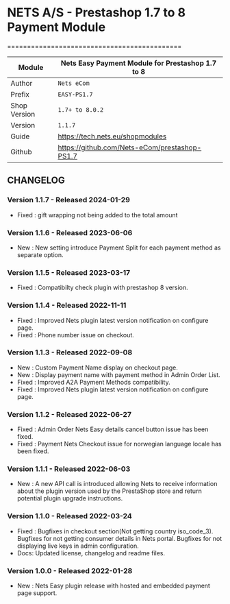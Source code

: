 # NETS A/S - Prestashop 1.7 to 8 Payment Module
============================================

|Module | Nets Easy Payment Module for Prestashop 1.7 to 8
|------|----------
|Author | `Nets eCom`
|Prefix | `EASY-PS1.7`
|Shop Version | `1.7+ to 8.0.2`
|Version | `1.1.7`
|Guide | https://tech.nets.eu/shopmodules
|Github | https://github.com/Nets-eCom/prestashop-PS1.7

## CHANGELOG

### Version 1.1.7 - Released 2024-01-29
* Fixed : gift wrapping not being added to the total amount

### Version 1.1.6 - Released 2023-06-06
* New : New setting introduce Payment Split for each payment method as separate option.

### Version 1.1.5 - Released 2023-03-17
* Fixed : Compatibilty check plugin with prestashop 8 version.

### Version 1.1.4 - Released 2022-11-11
* Fixed : Improved Nets plugin latest version notification on configure page.
* Fixed : Phone number issue on checkout.


### Version 1.1.3 - Released 2022-09-08
* New : Custom Payment Name display on checkout page.
* New : Display payment name with payment method in Admin Order List.
* Fixed : Improved A2A Payment Methods compatibility.
* Fixed : Improved Nets plugin latest version notification on configure page.

### Version 1.1.2 - Released 2022-06-27
* Fixed : Admin Order Nets Easy details cancel button issue has been fixed.
* Fixed : Payment Nets Checkout issue for norwegian language locale has been fixed.

### Version 1.1.1 - Released 2022-06-03
* New : A new API call is introduced allowing Nets to receive information about the plugin version used by the PrestaShop store and return potential plugin upgrade instructions.

### Version 1.1.0 - Released 2022-03-24
* Fixed : Bugfixes in checkout section(Not getting country iso_code_3).
		  Bugfixes for not getting consumer details in Nets portal.
		  Bugfixes for not displaying live keys in admin configuration.
* Docs: Updated license, changelog and readme files.

### Version 1.0.0 - Released 2022-01-28
* New : Nets Easy plugin release with hosted and embedded payment page support.
